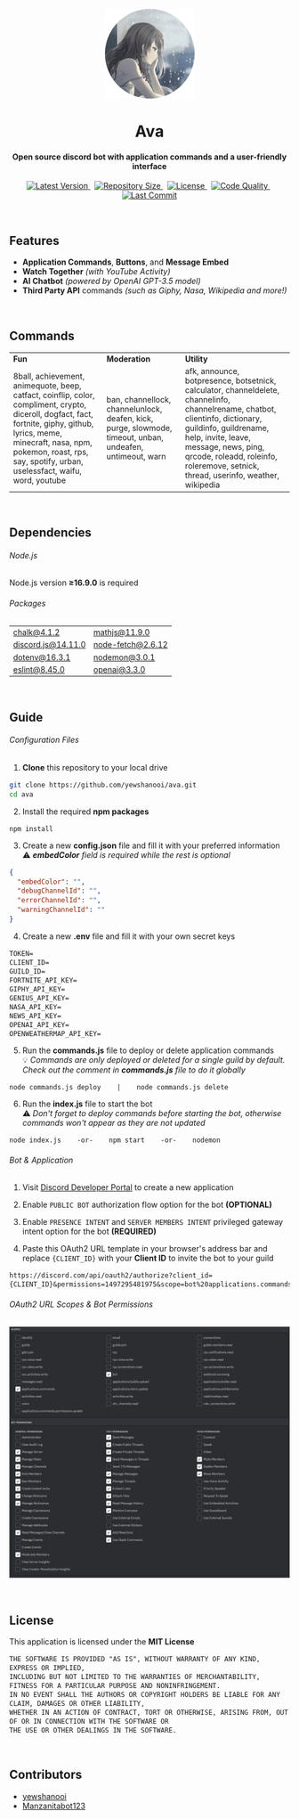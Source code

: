 <p align="center">
    <img src=".github/readme_icon.png" width="161" height="161"/>
    <h1 align="center">Ava</h1>
    <h4 align="center">Open source discord bot with application commands and a user-friendly interface</h4>
</p>

<p align="center">
    <a href="https://github.com/yewshanooi/ava/releases/">
        <img alt="Latest Version" src="https://img.shields.io/github/v/release/yewshanooi/ava?include_prereleases&style=flat-square">
    </a>
  &nbsp;
    <a href="https://github.com/yewshanooi/ava/">
        <img alt="Repository Size" src="https://img.shields.io/github/repo-size/yewshanooi/ava?style=flat-square">
    </a>
  &nbsp;
    <a href="https://github.com/yewshanooi/ava/blob/main/LICENSE">
        <img alt="License" src="https://img.shields.io/github/license/yewshanooi/ava?style=flat-square">
    </a>
  &nbsp;
    <a href="https://www.codefactor.io/repository/github/yewshanooi/ava/">
        <img alt="Code Quality" src="https://img.shields.io/codefactor/grade/github/yewshanooi/ava?style=flat-square">
    </a>
  &nbsp;
    <a href="https://github.com/yewshanooi/ava/commits/">
        <img alt="Last Commit" src="https://img.shields.io/github/last-commit/yewshanooi/ava?style=flat-square">
    </a>
</p>
<br/>

## Features
- **Application Commands**, **Buttons**, and **Message Embed**
- **Watch Together** *(with YouTube Activity)*
- **AI Chatbot** *(powered by OpenAI GPT-3.5 model)*
- **Third Party API** commands *(such as Giphy, Nasa, Wikipedia and more!)*
<br/>

## Commands
<table>
  <tr>
    <td><b>Fun</b></td>
    <td><b>Moderation</b></td>
    <td><b>Utility</b></td>
  </tr>
  <tr>
    <td>8ball, achievement, animequote, beep, catfact, coinflip, color, compliment, crypto, diceroll, dogfact, fact, fortnite, giphy, github, lyrics, meme, minecraft, nasa, npm, pokemon, roast, rps, say, spotify, urban, uselessfact, waifu, word, youtube</td>
    <td>ban, channellock, channelunlock, deafen, kick, purge, slowmode, timeout, unban, undeafen, untimeout, warn</td>
    <td>afk, announce, botpresence, botsetnick, calculator, channeldelete, channelinfo, channelrename, chatbot, clientinfo, dictionary, guildinfo, guildrename, help, invite, leave, message, news, ping, qrcode, roleadd, roleinfo, roleremove, setnick, thread, userinfo, weather, wikipedia</td>
  </tr>
</table>
<br/>

## Dependencies
###### Node.js
Node.js version **≥16.9.0** is required

###### Packages
<table>
  <tr>
    <td><a href="https://www.npmjs.com/package/chalk">chalk@4.1.2</a></td>
    <td><a href="https://www.npmjs.com/package/mathjs">mathjs@11.9.0</a></td>
  </tr>
  <tr>
    <td><a href="https://www.npmjs.com/package/discord.js">discord.js@14.11.0</a></td>
    <td><a href="https://www.npmjs.com/package/node-fetch">node-fetch@2.6.12</a></td>
  </tr>
  <tr>
    <td><a href="https://www.npmjs.com/package/dotenv">dotenv@16.3.1</a></td>
    <td><a href="https://www.npmjs.com/package/nodemon">nodemon@3.0.1</a></td>
  </tr>
  <tr>
    <td><a href="https://www.npmjs.com/package/eslint">eslint@8.45.0</a></td>
    <td><a href="https://www.npmjs.com/package/openai">openai@3.3.0</a></td>
  </tr>
</table>
<br/>

## Guide
###### Configuration Files
1. **Clone** this repository to your local drive
```sh
git clone https://github.com/yewshanooi/ava.git
cd ava
```
2. Install the required **npm packages**
```
npm install
```
3. Create a new **config.json** file and fill it with your preferred information<br/>
⚠️ ***embedColor** field is required while the rest is optional*
```json
{
  "embedColor": "",
  "debugChannelId": "",
  "errorChannelId": "",
  "warningChannelId": ""
}
```
4. Create a new **.env** file and fill it with your own secret keys
```
TOKEN=
CLIENT_ID=
GUILD_ID=
FORTNITE_API_KEY=
GIPHY_API_KEY=
GENIUS_API_KEY=
NASA_API_KEY=
NEWS_API_KEY=
OPENAI_API_KEY=
OPENWEATHERMAP_API_KEY=
```
5. Run the **commands.js** file to deploy or delete application commands<br/>
💡 *Commands are only deployed or deleted for a single guild by default. Check out the comment in **commands.js** file to do it globally*
```
node commands.js deploy    |    node commands.js delete
```
6. Run the **index.js** file to start the bot<br/>
⚠️ *Don't forget to deploy commands before starting the bot, otherwise commands won't appear as they are not updated*
```
node index.js    -or-    npm start    -or-    nodemon
```

###### Bot & Application
1. Visit [Discord Developer Portal](https://discord.com/developers/applications) to create a new application

2. Enable `PUBLIC BOT` authorization flow option for the bot **(OPTIONAL)**

3. Enable `PRESENCE INTENT` and `SERVER MEMBERS INTENT` privileged gateway intent option for the bot **(REQUIRED)**

4. Paste this OAuth2 URL template in your browser's address bar and replace `{CLIENT_ID}` with your **Client ID** to invite the bot to your guild
```url
https://discord.com/api/oauth2/authorize?client_id={CLIENT_ID}&permissions=1497295481975&scope=bot%20applications.commands
```

###### OAuth2 URL Scopes & Bot Permissions
<p align="left">
    <img src=".github/oauth2_url_generator.png"/>
</p>
<br/>

## License
This application is licensed under the **MIT License**
```
THE SOFTWARE IS PROVIDED "AS IS", WITHOUT WARRANTY OF ANY KIND, EXPRESS OR IMPLIED, 
INCLUDING BUT NOT LIMITED TO THE WARRANTIES OF MERCHANTABILITY, FITNESS FOR A PARTICULAR PURPOSE AND NONINFRINGEMENT. 
IN NO EVENT SHALL THE AUTHORS OR COPYRIGHT HOLDERS BE LIABLE FOR ANY CLAIM, DAMAGES OR OTHER LIABILITY, 
WHETHER IN AN ACTION OF CONTRACT, TORT OR OTHERWISE, ARISING FROM, OUT OF OR IN CONNECTION WITH THE SOFTWARE OR 
THE USE OR OTHER DEALINGS IN THE SOFTWARE.
```
<br/>

## Contributors
- [yewshanooi](https://github.com/yewshanooi)
- [Manzanitabot123](https://github.com/Manzanitabot123)
